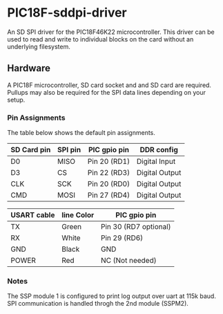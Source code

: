 # PIC18F-sddpi-driver
An SD SPI driver for the PIC18F46K22 microcontroller. This driver can be used to read and write to individual blocks on the card without an underlying filesystem.

## Hardware
A PIC18F microcontroller, SD card socket and and SD card are required. Pullups may also be required for the SPI data lines depending on your setup.

### Pin Assignments
The table below shows the default pin assignments.

| SD Card pin | SPI pin | PIC gpio pin | DDR config     |
|-------------|---------|--------------|----------------|
| D0          | MISO    | Pin 20 (RD1) | Digital Input  |
| D3          | CS      | Pin 22 (RD3) | Digital Output |
| CLK         | SCK     | Pin 20 (RD0) | Digital Output |
| CMD         | MOSI    | Pin 27 (RD4) | Digital Output |

| USART cable | line Color | PIC gpio pin          |
|-------------|------------|-----------------------|
| TX          | Green      | Pin 30 (RD7 optional) |
| RX          | White      | Pin 29 (RD6)          |
| GND         | Black      | GND                   |
| POWER       | Red        | NC (Not needed)       |

### Notes
The SSP module 1 is configured to print log output over uart at 115k baud. SPI communication is handled throgh the 2nd module (SSPM2).
